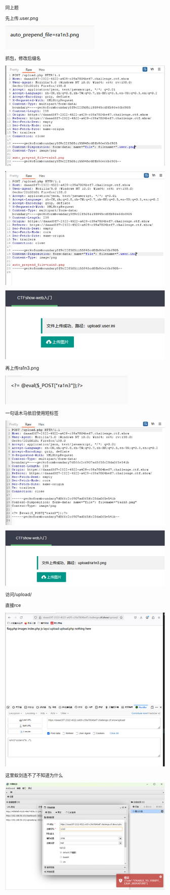 同上题

先上传.user.png

![image-20250523133032731](./assets/image-20250523133032731.png)



抓包，修改后缀名

![image-20250523132747421](./assets/image-20250523132747421.png)

![image-20250523132758411](./assets/image-20250523132758411.png)

![image-20250523132806754](./assets/image-20250523132806754.png)



再上传ra1n3.png

![image-20250523133045876](./assets/image-20250523133045876.png)

一句话木马依旧使用短标签



![image-20250523132816838](./assets/image-20250523132816838.png)

![image-20250523132830480](./assets/image-20250523132830480.png)

访问/upload/

直接rce

![image-20250523132952030](./assets/image-20250523132952030.png)



这里蚁剑连不了不知道为什么

![image-20250523132945241](./assets/image-20250523132945241.png)